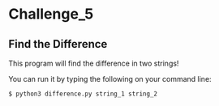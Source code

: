 # Challenge_5
## Find the Difference
This program will find the difference in two strings!

You can run it by typing the following on your command line:
```
$ python3 difference.py string_1 string_2
```
